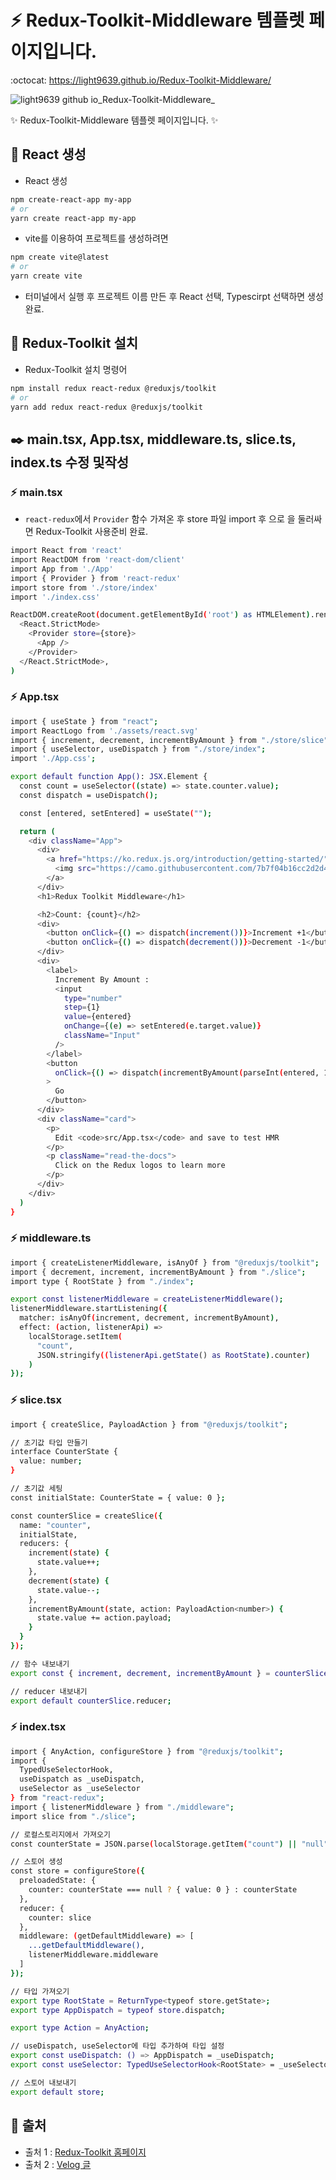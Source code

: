 # :zap: Redux-Toolkit-Middleware 템플렛 페이지입니다.
:octocat: https://light9639.github.io/Redux-Toolkit-Middleware/

![light9639 github io_Redux-Toolkit-Middleware_](https://user-images.githubusercontent.com/95972251/212832435-e5a1adf1-e71c-471b-951e-569ea4380817.png)

:sparkles: Redux-Toolkit-Middleware 템플렛 페이지입니다. :sparkles:
## :tada: React 생성
- React 생성
```bash
npm create-react-app my-app
# or
yarn create react-app my-app
```

- vite를 이용하여 프로젝트를 생성하려면
```bash
npm create vite@latest
# or
yarn create vite
```
- 터미널에서 실행 후 프로젝트 이름 만든 후 React 선택, Typescirpt 선택하면 생성 완료.
## 🚝 Redux-Toolkit 설치
- Redux-Toolkit 설치 명령어
```bash
npm install redux react-redux @reduxjs/toolkit
# or
yarn add redux react-redux @reduxjs/toolkit
```

## ✒️ main.tsx, App.tsx, middleware.ts, slice.ts, index.ts 수정 및작성
### :zap: main.tsx
- `react-redux`에서 `Provider` 함수 가져온 후 store 파일 import 후 <Provider store={store}></Provider>으로 <App />을 둘러싸면 Redux-Toolkit 사용준비 완료.
```bash 
import React from 'react'
import ReactDOM from 'react-dom/client'
import App from './App'
import { Provider } from 'react-redux'
import store from './store/index'
import './index.css'

ReactDOM.createRoot(document.getElementById('root') as HTMLElement).render(
  <React.StrictMode>
    <Provider store={store}>
      <App />
    </Provider>
  </React.StrictMode>,
)
```

### :zap: App.tsx
```bash
import { useState } from "react";
import ReactLogo from './assets/react.svg'
import { increment, decrement, incrementByAmount } from "./store/slice";
import { useSelector, useDispatch } from "./store/index";
import './App.css';

export default function App(): JSX.Element {
  const count = useSelector((state) => state.counter.value);
  const dispatch = useDispatch();

  const [entered, setEntered] = useState("");

  return (
    <div className="App">
      <div>
        <a href="https://ko.redux.js.org/introduction/getting-started/" target="_blank">
          <img src="https://camo.githubusercontent.com/7b7f04b16cc2d2d4a32985710e4d640985337a32bbb1e60cdacede2c8a4ae57b/68747470733a2f2f63646e2e776f726c64766563746f726c6f676f2e636f6d2f6c6f676f732f72656475782e737667" className="logo" alt="Redux logo" />
        </a>
      </div>
      <h1>Redux Toolkit Middleware</h1>

      <h2>Count: {count}</h2>
      <div>
        <button onClick={() => dispatch(increment())}>Increment +1</button>
        <button onClick={() => dispatch(decrement())}>Decrement -1</button>
      </div>
      <div>
        <label>
          Increment By Amount :
          <input
            type="number"
            step={1}
            value={entered}
            onChange={(e) => setEntered(e.target.value)}
            className="Input"
          />
        </label>
        <button
          onClick={() => dispatch(incrementByAmount(parseInt(entered, 10)))}
        >
          Go
        </button>
      </div>
      <div className="card">
        <p>
          Edit <code>src/App.tsx</code> and save to test HMR
        </p>
        <p className="read-the-docs">
          Click on the Redux logos to learn more
        </p>
      </div>
    </div>
  )
}
```

### :zap: middleware.ts
```bash
import { createListenerMiddleware, isAnyOf } from "@reduxjs/toolkit";
import { decrement, increment, incrementByAmount } from "./slice";
import type { RootState } from "./index";

export const listenerMiddleware = createListenerMiddleware();
listenerMiddleware.startListening({
  matcher: isAnyOf(increment, decrement, incrementByAmount),
  effect: (action, listenerApi) =>
    localStorage.setItem(
      "count",
      JSON.stringify((listenerApi.getState() as RootState).counter)
    )
});
```

### :zap: slice.tsx
```bash
import { createSlice, PayloadAction } from "@reduxjs/toolkit";

// 초기값 타입 만들기
interface CounterState {
  value: number;
}

// 초기값 세팅
const initialState: CounterState = { value: 0 };

const counterSlice = createSlice({
  name: "counter",
  initialState,
  reducers: {
    increment(state) {
      state.value++;
    },
    decrement(state) {
      state.value--;
    },
    incrementByAmount(state, action: PayloadAction<number>) {
      state.value += action.payload;
    }
  }
});

// 함수 내보내기
export const { increment, decrement, incrementByAmount } = counterSlice.actions;

// reducer 내보내기
export default counterSlice.reducer;
```

### :zap: index.tsx
```bash
import { AnyAction, configureStore } from "@reduxjs/toolkit";
import {
  TypedUseSelectorHook,
  useDispatch as _useDispatch,
  useSelector as _useSelector
} from "react-redux";
import { listenerMiddleware } from "./middleware";
import slice from "./slice";

// 로컬스토리지에서 가져오기
const counterState = JSON.parse(localStorage.getItem("count") || "null");

// 스토어 생성
const store = configureStore({
  preloadedState: {
    counter: counterState === null ? { value: 0 } : counterState
  },
  reducer: {
    counter: slice
  },
  middleware: (getDefaultMiddleware) => [
    ...getDefaultMiddleware(),
    listenerMiddleware.middleware
  ]
});

// 타입 가져오기
export type RootState = ReturnType<typeof store.getState>;
export type AppDispatch = typeof store.dispatch;

export type Action = AnyAction;

// useDispatch, useSelector에 타입 추가하여 타입 설정
export const useDispatch: () => AppDispatch = _useDispatch;
export const useSelector: TypedUseSelectorHook<RootState> = _useSelector;

// 스토어 내보내기
export default store;
```
## 📎 출처
- 출처 1 : <a href="https://redux-toolkit.js.org/usage/usage-with-typescript#createasyncthunk">Redux-Toolkit 홈페이지</a>
- 출처 2 : <a href="https://velog.io/@rkio/Typescript-React-Redux-toolkitft.-axios-%EB%93%B1%EB%93%B1-%ED%99%9C%EC%9A%A9">Velog 글</a>
